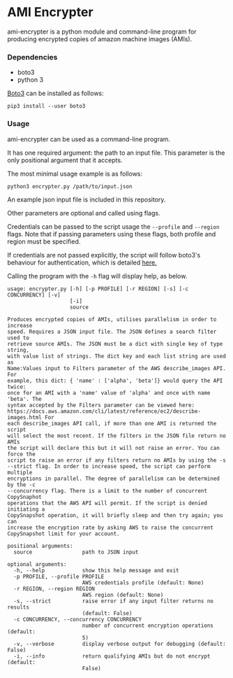AMI Encrypter
=============

ami-encrypter is a python module and command-line program for producing encrypted copies of amazon machine images (AMIs).


### Dependencies

* boto3
* python 3

[Boto3](https://boto3.amazonaws.com) can be installed as follows:

```shell
pip3 install --user boto3
```


### Usage

ami-encrypter can be used as a command-line program. 

It has one required argument: the path to an input file. This parameter is the only positional argument that it accepts.

The most minimal usage example is as follows:

```shell
python3 encrypter.py /path/to/input.json
```

An example json input file is included in this repository.

Other parameters are optional and called using flags.

Credentials can be passed to the script usage the `--profile` and `--region` flags. Note that if passing parameters using these flags, both profile and region must be specified.

If credentials are not passed explicitly, the script will follow boto3's behaviour for authentication, which is detailed [here.](https://boto3.amazonaws.com/v1/documentation/api/latest/guide/configuration.html)

Calling the program with the `-h` flag will display help, as below.

```
usage: encrypter.py [-h] [-p PROFILE] [-r REGION] [-s] [-c CONCURRENCY] [-v]
                    [-i]
                    source

Produces encrypted copies of AMIs, utilises parallelism in order to increase
speed. Requires a JSON input file. The JSON defines a search filter used to
retrieve source AMIs. The JSON must be a dict with single key of type string,
with value list of strings. The dict key and each list string are used as
Name:Values input to Filters parameter of the AWS describe_images API. For
example, this dict: { 'name' : ['alpha', 'beta']} would query the API twice:
once for an AMI with a 'name' value of 'alpha' and once with name 'beta'. The
syntax accepted by the Filters parameter can be viewed here:
https://docs.aws.amazon.com/cli/latest/reference/ec2/describe-images.html For
each describe_images API call, if more than one AMI is returned the script
will select the most recent. If the filters in the JSON file return no AMIs
the script will declare this but it will not raise an error. You can force the
script to raise an error if any filters return no AMIs by using the -s
--strict flag. In order to increase speed, the script can perform multiple
encryptions in parallel. The degree of parallelism can be determined by the -c
--concurrency flag. There is a limit to the number of concurrent CopySnaphot
operations that the AWS API will permit. If the script is denied initiating a
CopySnapshot operation, it will briefly sleep and then try again; you can
increase the encryption rate by asking AWS to raise the concurrent
CopySnapshot limit for your account.

positional arguments:
  source                path to JSON input

optional arguments:
  -h, --help            show this help message and exit
  -p PROFILE, --profile PROFILE
                        AWS credentials profile (default: None)
  -r REGION, --region REGION
                        AWS region (default: None)
  -s, --strict          raise error if any input filter returns no results
                        (default: False)
  -c CONCURRENCY, --concurrency CONCURRENCY
                        number of concurrent encryption operations (default:
                        5)
  -v, --verbose         display verbose output for debugging (default: False)
  -i, --info            return qualifying AMIs but do not encrypt (default:
                        False)
```

